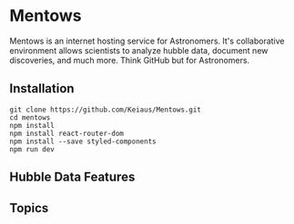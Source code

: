 # Mentows
Mentows is an internet hosting service for Astronomers. It's collaborative environment allows scientists to analyze hubble data, document new discoveries, and much more. Think GitHub but for Astronomers.

Installation
---
```
git clone https://github.com/Keiaus/Mentows.git
cd mentows
npm install
npm install react-router-dom
npm install --save styled-components
npm run dev
```

Hubble Data Features
--- 
Topics 
---
